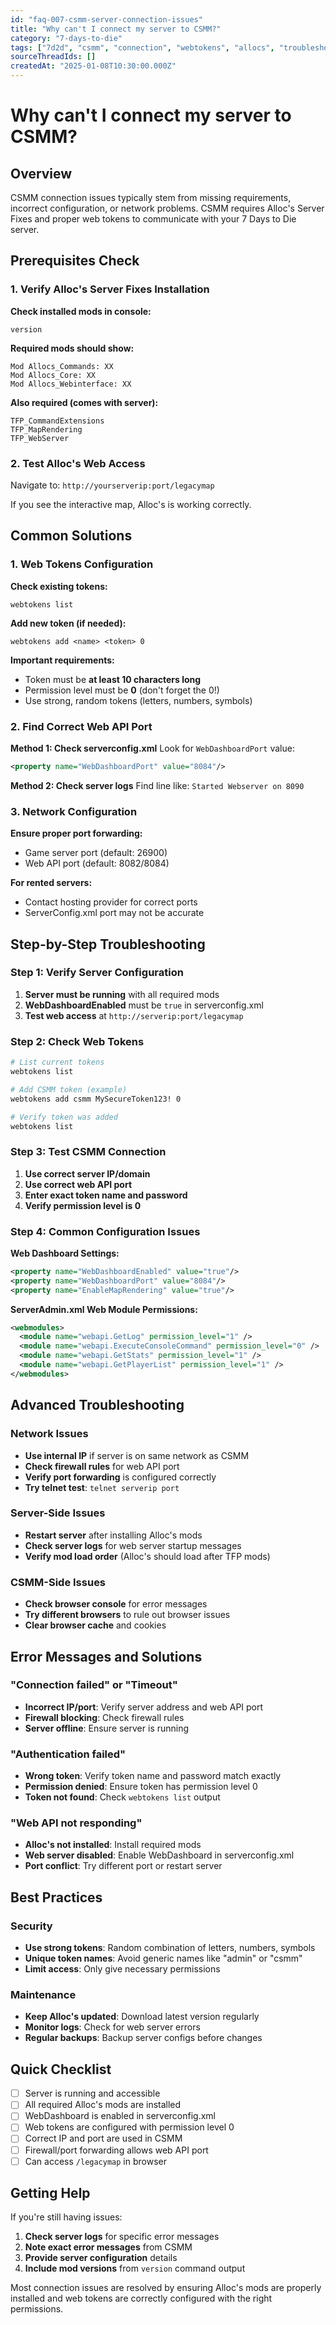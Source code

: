 ```yaml
---
id: "faq-007-csmm-server-connection-issues"
title: "Why can't I connect my server to CSMM?"
category: "7-days-to-die"
tags: ["7d2d", "csmm", "connection", "webtokens", "allocs", "troubleshooting"]
sourceThreadIds: []
createdAt: "2025-01-08T10:30:00.000Z"
---
```


# Why can't I connect my server to CSMM?

## Overview

CSMM connection issues typically stem from missing requirements, incorrect configuration, or network problems. CSMM requires Alloc's Server Fixes and proper web tokens to communicate with your 7 Days to Die server.

## Prerequisites Check

### 1. Verify Alloc's Server Fixes Installation
**Check installed mods in console:**
```
version
```

**Required mods should show:**
```
Mod Allocs_Commands: XX
Mod Allocs_Core: XX
Mod Allocs_Webinterface: XX
```

**Also required (comes with server):**
```
TFP_CommandExtensions
TFP_MapRendering
TFP_WebServer
```

### 2. Test Alloc's Web Access
Navigate to: `http://yourserverip:port/legacymap`

If you see the interactive map, Alloc's is working correctly.

## Common Solutions

### 1. Web Tokens Configuration

**Check existing tokens:**
```
webtokens list
```

**Add new token (if needed):**
```
webtokens add <name> <token> 0
```

**Important requirements:**
- Token must be **at least 10 characters long**
- Permission level must be **0** (don't forget the 0!)
- Use strong, random tokens (letters, numbers, symbols)

### 2. Find Correct Web API Port

**Method 1: Check serverconfig.xml**
Look for `WebDashboardPort` value:
```xml
<property name="WebDashboardPort" value="8084"/>
```

**Method 2: Check server logs**
Find line like: `Started Webserver on 8090`

### 3. Network Configuration

**Ensure proper port forwarding:**
- Game server port (default: 26900)
- Web API port (default: 8082/8084)

**For rented servers:**
- Contact hosting provider for correct ports
- ServerConfig.xml port may not be accurate

## Step-by-Step Troubleshooting

### Step 1: Verify Server Configuration
1. **Server must be running** with all required mods
2. **WebDashboardEnabled** must be `true` in serverconfig.xml
3. **Test web access** at `http://serverip:port/legacymap`

### Step 2: Check Web Tokens
```bash
# List current tokens
webtokens list

# Add CSMM token (example)
webtokens add csmm MySecureToken123! 0

# Verify token was added
webtokens list
```

### Step 3: Test CSMM Connection
1. **Use correct server IP/domain**
2. **Use correct web API port**
3. **Enter exact token name and password**
4. **Verify permission level is 0**

### Step 4: Common Configuration Issues

**Web Dashboard Settings:**
```xml
<property name="WebDashboardEnabled" value="true"/>
<property name="WebDashboardPort" value="8084"/>
<property name="EnableMapRendering" value="true"/>
```

**ServerAdmin.xml Web Module Permissions:**
```xml
<webmodules>
  <module name="webapi.GetLog" permission_level="1" />
  <module name="webapi.ExecuteConsoleCommand" permission_level="0" />
  <module name="webapi.GetStats" permission_level="1" />
  <module name="webapi.GetPlayerList" permission_level="1" />
</webmodules>
```

## Advanced Troubleshooting

### Network Issues
- **Use internal IP** if server is on same network as CSMM
- **Check firewall rules** for web API port
- **Verify port forwarding** is configured correctly
- **Try telnet test**: `telnet serverip port`

### Server-Side Issues
- **Restart server** after installing Alloc's mods
- **Check server logs** for web server startup messages
- **Verify mod load order** (Alloc's should load after TFP mods)

### CSMM-Side Issues
- **Check browser console** for error messages
- **Try different browsers** to rule out browser issues
- **Clear browser cache** and cookies

## Error Messages and Solutions

### "Connection failed" or "Timeout"
- **Incorrect IP/port**: Verify server address and web API port
- **Firewall blocking**: Check firewall rules
- **Server offline**: Ensure server is running

### "Authentication failed"
- **Wrong token**: Verify token name and password match exactly
- **Permission denied**: Ensure token has permission level 0
- **Token not found**: Check `webtokens list` output

### "Web API not responding"
- **Alloc's not installed**: Install required mods
- **Web server disabled**: Enable WebDashboard in serverconfig.xml
- **Port conflict**: Try different port or restart server

## Best Practices

### Security
- **Use strong tokens**: Random combination of letters, numbers, symbols
- **Unique token names**: Avoid generic names like "admin" or "csmm"
- **Limit access**: Only give necessary permissions

### Maintenance
- **Keep Alloc's updated**: Download latest version regularly
- **Monitor logs**: Check for web server errors
- **Regular backups**: Backup server configs before changes

## Quick Checklist

- [ ] Server is running and accessible
- [ ] All required Alloc's mods are installed
- [ ] WebDashboard is enabled in serverconfig.xml
- [ ] Web tokens are configured with permission level 0
- [ ] Correct IP and port are used in CSMM
- [ ] Firewall/port forwarding allows web API port
- [ ] Can access `/legacymap` in browser

## Getting Help

If you're still having issues:
1. **Check server logs** for specific error messages
2. **Note exact error messages** from CSMM
3. **Provide server configuration** details
4. **Include mod versions** from `version` command output

Most connection issues are resolved by ensuring Alloc's mods are properly installed and web tokens are correctly configured with the right permissions.